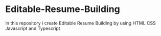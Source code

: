 # Editable-Resume-Building
In this repository i create Editable Resume Building by using HTML CSS Javascript and Typescript
